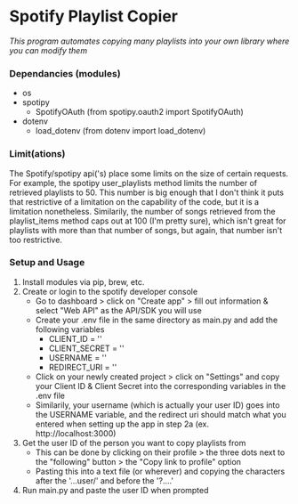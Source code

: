 # Spotify Playlist Copier
*This program automates copying many playlists into your own library where you can modify them*


### Dependancies (modules)
- os
- spotipy
    - SpotifyOAuth (from spotipy.oauth2 import SpotifyOAuth)
- dotenv
    - load_dotenv (from dotenv import load_dotenv)

### Limit(ations)
The Spotify/spotipy api('s) place some limits on the size of certain requests. For example, the spotipy user_playlists method limits the number of retrieved playlists to 50. This number is big enough that I don't think it puts that restrictive of a limitation on the capability of the code, but it is a limitation nonetheless. Similarily, the number of songs retrieved from the playlist_items method caps out at 100 (I'm pretty sure), which isn't great for playlists with more than that number of songs, but again, that number isn't too restrictive.


### Setup and Usage
1. Install modules via pip, brew, etc. 
2. Create or login to the spotify developer console
    - Go to dashboard > click on "Create app" > fill out information & select "Web API" as the API/SDK you will use
    - Create your .env file in the same directory as main.py and add the following variables
        - CLIENT_ID = ''
        - CLIENT_SECRET = ''
        - USERNAME = ''
        - REDIRECT_URI = ''
    - Click on your newly created project > click on "Settings" and copy your Client ID & Client Secret into the corresponding variables in the .env file
    - Similarily, your username (which is actually your user ID) goes into the USERNAME variable, and the redirect uri should match what you entered when setting up the app in step 2a (ex. http://localhost:3000)
3. Get the user ID of the person you want to copy playlists from 
    - This can be done by clicking on their profile > the three dots next to the "following" button > the "Copy link to profile" option
    - Pasting this into a text file (or wherever) and copying the characters after the '...user/' and before the '?....'
4. Run main.py and paste the user ID when prompted